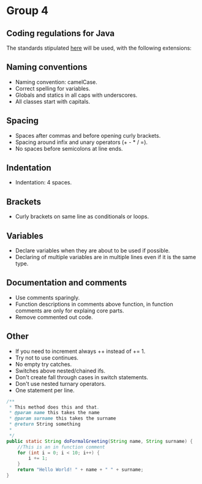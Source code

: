 # Group 4 
## Coding regulations for Java

The standards stipulated [here](https://www.oracle.com/technetwork/java/codeconventions-150003.pdf) will be used, with the following extensions:

## Naming conventions
* Naming convention: camelCase.
* Correct spelling for variables.
* Globals and statics in all caps with underscores.
* All classes start with capitals.

## Spacing
* Spaces after commas and before opening curly brackets.
* Spacing around infix and unary operators (+ - * / =).
* No spaces before semicolons at line ends.

## Indentation
* Indentation: 4 spaces.

## Brackets
* Curly brackets on same line as conditionals or loops.

## Variables
* Declare variables when they are about to be used if possible.
* Declaring of multiple variables are in multiple lines even if it is the same type.

## Documentation and comments
* Use comments sparingly.
* Function descriptions in comments above function, in function comments are only for explaing core parts.
* Remove commented out code.

## Other
* If you need to increment always ++ instead of += 1.
* Try not to use continues.
* No empty try catches.
* Switches above nested/chained ifs.
* Don't create fall through cases in switch statements.
* Don't use nested turnary operators.
* One statement per line.

```java 
/**
 * This method does this and that.
 * @param name this takes the name
 * @param surname this takes the surname
 * @return String something 
 *
 */
public static String doFormalGreeting(String name, String surname) {
    //This is an in function comment
    for (int i = 0; i < 10; i++) {
        i += 1;
    }
    return "Hello World! " + name + " " + surname;
}
```
